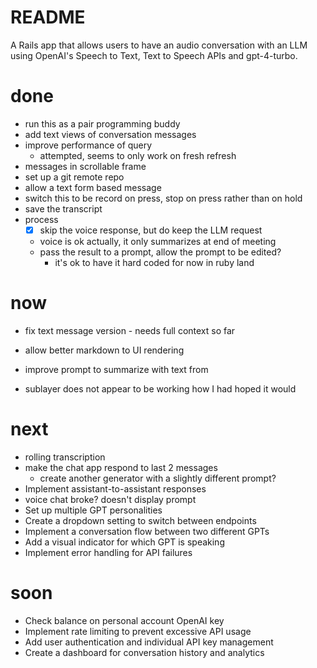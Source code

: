 # README

A Rails app that allows users to have an audio conversation with an LLM using
OpenAI's Speech to Text, Text to Speech APIs and gpt-4-turbo.

# done
* run this as a pair programming buddy
* add text views of conversation messages
* improve performance of query
  * attempted, seems to only work on fresh refresh
* messages in scrollable frame
* set up a git remote repo
* allow a text form based message
* switch this to be record on press, stop on press rather than on hold
* save the transcript
* process
  * [x] skip the voice response, but do keep the LLM request
  * voice is ok actually, it only summarizes at end of meeting
  * pass the result to a prompt, allow the prompt to be edited?
    * it's ok to have it hard coded for now in ruby land

# now
* fix text message version - needs full context so far
* allow better markdown to UI rendering
* improve prompt to summarize with text from 

* sublayer does not appear to be working how I had hoped it would

# next
* rolling transcription
* make the chat app respond to last 2 messages
  * create another generator with a slightly different prompt?
* Implement assistant-to-assistant responses
* voice chat broke? doesn't display prompt
* Set up multiple GPT personalities
* Create a dropdown setting to switch between endpoints
* Implement a conversation flow between two different GPTs
* Add a visual indicator for which GPT is speaking
* Implement error handling for API failures

# soon
* Check balance on personal account OpenAI key
* Implement rate limiting to prevent excessive API usage
* Add user authentication and individual API key management
* Create a dashboard for conversation history and analytics

